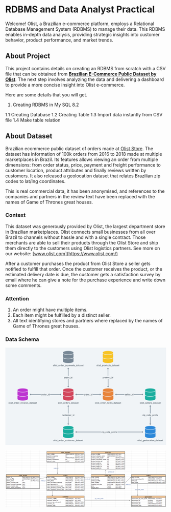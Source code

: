 # RDBMS and Data Analyst Practical
Welcome! Olist, a Brazilian e-commerce platform, employs a Relational Database Management System (RDBMS) to manage their data. This RDBMS enables in-depth data analysis, providing strategic insights into customer behavior, product performance, and market trends.

## About Project
This project contains details on creating an RDBMS from scratch with a CSV file that can be obtained from [**Brazilian E-Commerce Public Dataset by Olist**](https://www.kaggle.com/datasets/olistbr/brazilian-ecommerce?select=olist_products_dataset.csv). The next step involves analyzing the data and delivering a dashboard to provide a more concise insight into Olist e-commerce.

Here are some details that you will get.
1. Creating RDBMS in My SQL 8.2
   
  1.1 Creating Database
  1.2 Creating Table 
  1.3 Import data instantly from CSV file
  1.4 Make table relation

## About Dataset
Brazilian ecommerce public dataset of orders made at [Olist Store](http://www.olist.com/). The dataset has information of 100k orders from 2016 to 2018 made at multiple marketplaces in Brazil. Its features allows viewing an order from multiple dimensions: from order status, price, payment and freight performance to customer location, product attributes and finally reviews written by customers. It also released a geolocation dataset that relates Brazilian zip codes to lat/lng coordinates.

This is real commercial data, it has been anonymised, and references to the companies and partners in the review text have been replaced with the names of Game of Thrones great houses.

### **Context**
This dataset was generously provided by Olist, the largest department store in Brazilian marketplaces. Olist connects small businesses from all over Brazil to channels without hassle and with a single contract. Those merchants are able to sell their products through the Olist Store and ship them directly to the customers using Olist logistics partners. See more on our website: [www.olist.com](https://www.olist.com/)

After a customer purchases the product from Olist Store a seller gets notified to fulfill that order. Once the customer receives the product, or the estimated delivery date is due, the customer gets a satisfaction survey by email where he can give a note for the purchase experience and write down some comments.

### **Attention**

1. An order might have multiple items.
2. Each item might be fulfilled by a distinct seller.
3. All text identifying stores and partners where replaced by the names of Game of Thrones great houses.

### **Data Schema**

![Design DB of Olist](https://github.com/ahmadsirrullah/RDBMS-and-Data-Analyst-Practical/blob/main/olist_db_dessign.png)

![Detail Design DB Olist](https://github.com/ahmadsirrullah/RDBMS-and-Data-Analyst-Practical/blob/main/desigb_db_olist.png)
